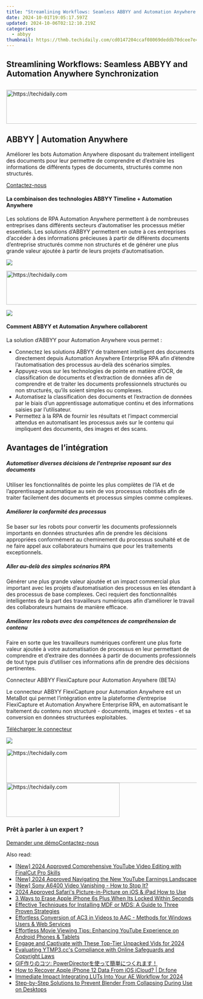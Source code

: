 ```yaml
---
title: "Streamlining Workflows: Seamless ABBYY and Automation Anywhere Synchronization"
date: 2024-10-01T19:05:17.597Z
updated: 2024-10-06T02:12:10.219Z
categories:
  - abbyy
thumbnail: https://thmb.techidaily.com/cd0147204ccaf08069deddb70dcee7e4ad07fbd615beb8c551d393f04156cd7b.jpg
---
```


## Streamlining Workflows: Seamless ABBYY and Automation Anywhere Synchronization

## 

<!-- affiliate ads begin -->
<a href="https://appsumo.8odi.net/c/5597632/2094418/7443" target="_top" id="2094418">
  <img src="//a.impactradius-go.com/display-ad/7443-2094418" border="0" alt="https://techidaily.com" width="728" height="90"/>
</a>
<img height="0" width="0" src="https://appsumo.8odi.net/i/5597632/2094418/7443" style="position:absolute;visibility:hidden;" border="0" />
<!-- affiliate ads end -->

## ABBYY | Automation Anywhere 

Améliorer les bots Automation Anywhere disposant du traitement intelligent des documents pour leur permettre de comprendre et d’extraire les informations de différents types de documents, structurés comme non structurés.

[Contactez-nous](https://tools.techidaily.com/abbyy/products/)

#### La combinaison des technologies ABBYY Timeline + Automation Anywhere 

Les solutions de RPA Automation Anywhere permettent à de nombreuses entreprises dans différents secteurs d’automatiser les processus métier essentiels. Les solutions d’ABBYY permettent en outre à ces entreprises d’accéder à des informations précieuses à partir de différents documents d’entreprise structurés comme non structurés et de générer une plus grande valeur ajoutée à partir de leurs projets d’automatisation.

![](https://content.abbyy.com/-/media/project/abbyy/abbyy/solutions/digital-onboarding/overview-image.jpg?h=716&iar=0&w=1272)

<!-- affiliate ads begin -->
<a href="https://appsumo.8odi.net/c/5597632/2087409/7443" target="_top" id="2087409">
  <img src="//a.impactradius-go.com/display-ad/7443-2087409" border="0" alt="https://techidaily.com" width="728" height="90"/>
</a>
<img height="0" width="0" src="https://appsumo.8odi.net/i/5597632/2087409/7443" style="position:absolute;visibility:hidden;" border="0" />
<!-- affiliate ads end -->

![](https://content.abbyy.com/-/media/project/abbyy/abbyy/solutions/digital-document-archiving/drawer-image.jpg?h=392&iar=0&w=696)

#### Comment ABBYY et Automation Anywhere collaborent 

La solution d’ABBYY pour Automation Anywhere vous permet : 

* Connectez les solutions ABBYY de traitement intelligent des documents directement depuis Automation Anywhere Enterprise RPA afin d’étendre l’automatisation des processus au-delà des scénarios simples.
* Appuyez-vous sur les technologies de pointe en matière d’OCR, de classification de documents et d’extraction de données afin de comprendre et de traiter les documents professionnels structurés ou non structurés, qu’ils soient simples ou complexes.
* Automatisez la classification des documents et l’extraction de données par le biais d’un apprentissage automatique continu et des informations saisies par l’utilisateur.
* Permettez à la RPA de fournir les résultats et l’impact commercial attendus en automatisant les processus axés sur le contenu qui impliquent des documents, des images et des scans.

## Avantages de l’intégration

##### Automatiser diverses décisions de l’entreprise reposant sur des documents 

Utiliser les fonctionnalités de pointe les plus complètes de l’IA et de l’apprentissage automatique au sein de vos processus robotisés afin de traiter facilement des documents et processus simples comme complexes.

##### Améliorer la conformité des processus 

Se baser sur les robots pour convertir les documents professionnels importants en données structurées afin de prendre les décisions appropriées conformément au cheminement du processus souhaité et de ne faire appel aux collaborateurs humains que pour les traitements exceptionnels.

##### Aller au-delà des simples scénarios RPA 

Générer une plus grande valeur ajoutée et un impact commercial plus important avec les projets d’automatisation des processus en les étendant à des processus de base complexes. Ceci requiert des fonctionnalités intelligentes de la part des travailleurs numériques afin d’améliorer le travail des collaborateurs humains de manière efficace.

##### Améliorer les robots avec des compétences de compréhension de contenu 

Faire en sorte que les travailleurs numériques confèrent une plus forte valeur ajoutée à votre automatisation de processus en leur permettant de comprendre et d’extraire des données à partir de documents professionnels de tout type puis d’utiliser ces informations afin de prendre des décisions pertinentes.

Connecteur ABBYY FlexiCapture pour Automation Anywhere (BETA) 

Le connecteur ABBYY FlexiCapture pour Automation Anywhere est un MetaBot qui permet l’intégration entre la plateforme d’entreprise FlexiCapture et Automation Anywhere Enterprise RPA, en automatisant le traitement du contenu non structuré - documents, images et textes - et sa conversion en données structurées exploitables.

[Télécharger le connecteur](https://tools.techidaily.com/abbyy/products/)

![](https://content.abbyy.com/-/media/feature/basecomponents/clients/automationanywhere_logo_rev_120px.png?h=44&iar=0&w=120)

<!-- affiliate ads begin -->
<a href="https://aligracehair.sjv.io/c/5597632/1959712/19272" target="_top" id="1959712">
  <img src="//a.impactradius-go.com/display-ad/19272-1959712" border="0" alt="https://techidaily.com" width="728" height="90"/>
</a>
<img height="0" width="0" src="https://aligracehair.sjv.io/i/5597632/1959712/19272" style="position:absolute;visibility:hidden;" border="0" />
<!-- affiliate ads end -->

<!-- affiliate ads begin -->
<a href="https://laganoo.pxf.io/c/5597632/1528689/16446" target="_top" id="1528689">
  <img src="//a.impactradius-go.com/display-ad/16446-1528689" border="0" alt="https://techidaily.com" width="300" height="90"/>
</a>
<img height="0" width="0" src="https://laganoo.pxf.io/i/5597632/1528689/16446" style="position:absolute;visibility:hidden;" border="0" />
<!-- affiliate ads end -->

### Prêt à parler à un expert ?

[Demander une démo](https://tools.techidaily.com/abbyy/products/)[Contactez-nous](https://tools.techidaily.com/abbyy/products/)

<ins class="adsbygoogle"
     style="display:block"
     data-ad-format="autorelaxed"
     data-ad-client="ca-pub-7571918770474297"
     data-ad-slot="1223367746"></ins>

<ins class="adsbygoogle"
     style="display:block"
     data-ad-client="ca-pub-7571918770474297"
     data-ad-slot="8358498916"
     data-ad-format="auto"
     data-full-width-responsive="true"></ins>

<span class="atpl-alsoreadstyle">Also read:</span>
<div><ul>
<li><a href="https://youtube-web.techidaily.com/024-approved-comprehensive-youtube-video-editing-with-finalcut-pro-skills/"><u>[New] 2024 Approved Comprehensive YouTube Video Editing with FinalCut Pro Skills</u></a></li>
<li><a href="https://youtube-lab.techidaily.com/024-approved-navigating-the-new-youtube-earnings-landscape/"><u>[New] 2024 Approved Navigating the New YouTube Earnings Landscape</u></a></li>
<li><a href="https://extra-support.techidaily.com/new-sony-a6400-video-vanishing-how-to-stop-it/"><u>[New] Sony A6400 Video Vanishing - How to Stop It?</u></a></li>
<li><a href="https://extra-support.techidaily.com/2024-approved-safaris-picture-in-picture-on-ios-and-ipad-how-to-use/"><u>2024 Approved Safari's Picture-in-Picture on iOS & iPad How to Use</u></a></li>
<li><a href="https://ios-unlock.techidaily.com/3-ways-to-erase-apple-iphone-6s-plus-when-its-locked-within-seconds-by-drfone-ios/"><u>3 Ways to Erase Apple iPhone 6s Plus When Its Locked Within Seconds</u></a></li>
<li><a href="https://discover-blog.techidaily.com/effective-techniques-for-installing-mdf-or-mds-a-guide-to-three-proven-strategies/"><u>Effective Techniques for Installing MDF or MDS: A Guide to Three Proven Strategies</u></a></li>
<li><a href="https://discover-blog.techidaily.com/effortless-conversion-of-ac3-in-videos-to-aac-methods-for-windows-users-and-web-services/"><u>Effortless Conversion of AC3 in Videos to AAC - Methods for Windows Users & Web Services</u></a></li>
<li><a href="https://discover-blog.techidaily.com/effortless-movie-viewing-tips-enhancing-youtube-experience-on-android-phones-and-tablets/"><u>Effortless Movie Viewing Tips: Enhancing YouTube Experience on Android Phones & Tablets</u></a></li>
<li><a href="https://fox-friendly.techidaily.com/engage-and-captivate-with-these-top-tier-unpacked-vids-for-2024/"><u>Engage and Captivate with These Top-Tier Unpacked Vids for 2024</u></a></li>
<li><a href="https://discover-blog.techidaily.com/evaluating-ytmp3ccs-compliance-with-online-safeguards-and-copyright-laws/"><u>Evaluating YTMP3.cc's Compliance with Online Safeguards and Copyright Laws</u></a></li>
<li><a href="https://discover-blog.techidaily.com/gif-powerdirector/"><u>GIF作りのコツ: PowerDirectorを使って簡単につくれます！</u></a></li>
<li><a href="https://techidaily.com/how-to-recover-apple-iphone-12-data-from-ios-icloud-drfone-by-drfone-ios-data-recovery-ios-data-recovery/"><u>How to Recover Apple iPhone 12 Data From iOS iCloud? | Dr.fone</u></a></li>
<li><a href="https://vp-tips.techidaily.com/immediate-impact-integrating-luts-into-your-ae-workflow-for-2024/"><u>Immediate Impact Integrating LUTs Into Your AE Workflow for 2024</u></a></li>
<li><a href="https://program-issues.techidaily.com/step-by-step-solutions-to-prevent-blender-from-collapsing-during-use-on-desktops/"><u>Step-by-Step Solutions to Prevent Blender From Collapsing During Use on Desktops</u></a></li>
</ul></div>

